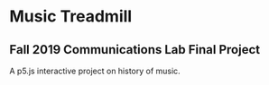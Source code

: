 # Music Treadmill

## Fall 2019 Communications Lab Final Project  

A p5.js interactive project on history of music. 
